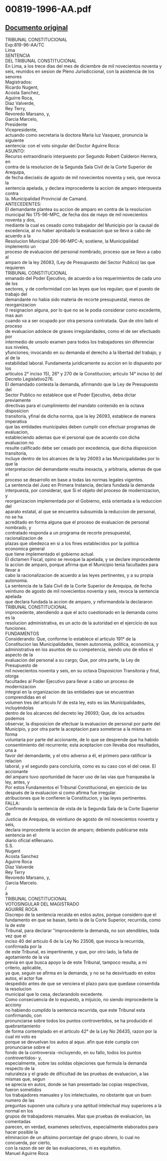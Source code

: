 
00819-1996-AA.pdf
=================
  
[Documento original](https://tc.gob.pe/jurisprudencia/1997/00819-1996-AA.pdf)  
---  
TRIBUNAL CONSTITUCIONAL  
Exp:819-96-AA/TC  
Lima  
SENTENCIA  
DEL TRIBUNAL CONSTITUCIONAL  
En Lima, a los trece dias del mes de diciembre de mil novecientos noventa y  
seis, reunidos en sesion de Pleno Jurisdiccional, con la asistencia de los senores  
Magistrados:  
Ricardo Nugent,  
Acosta Sanchez,  
Aguirre Roca,  
Diaz Valverde,  
Rey Terry,  
Revoredo Marsano, y,  
Garcia Marcelo,  
Presidente  
Vicepresidente,  
actuando como secretaria la doctora Maria luz Vasquez, pronuncia la siguiente  
sentencia: con el voto singular del Doctor Aguirre Roca:  
ASUNTO:  
Recurso extraordinario interpuesto por Segundo Robert Calderon Herrera, en  
contra de la resolucion de la Segunda Sala Civil de la Corte Superior de Arequipa,  
de fecha dieciséis de agosto de mil novecientos noventa y seis, que revoca la  
sentencia apelada, y declara improcedente la accion de amparo interpuesta contra  
la. Municipalidad Provincial de Camand.  
ANTECEDENTES:  
El demandante plantea su accion de amparo en contra de la resolucion  
municipal No 175-96-MPC, de fecha dos de mayo de mil novecientos noventa y dos,  
mediante la cual es cesado como trabajador del Municipio por la causal de  
excedencia, al no haber aprobado la evaluacion que se llevo a cabo de acuerdo a la  
Resolucion Municipal 206-96-MPC-A; sostiene, la Municipalidad implemento un  
proceso de evaluacion del personal nombrado, proceso que se llevo a cabo al  
amparo de la ley 26083, (Ley de Presupuesto del Sector Publico) las que requieren  
TRIBUNAL CONSTITUCIONAL  
emanado del Poder Ejecutivo, de acuerdo a los requerimientos de cada uno de los  
sectores, y de conformidad con las leyes que los regulan; que el puesto de trabajo del  
demandante no habia sido materia de recorte presupuestal, menos de reorganizacion  
0 resignacion alguna, por lo que no se le podia considerar como excedente, mas aun  
cuando va a ser ocupado por otra persona contratada. Que de otro lado el proceso  
de evaluacion adolece de graves irregularidades, como el de ser efectuado por  
intermedio de unsolo examen para todos los trabajadores sin diferenciar sus niveles,  
yfunciones; invocando en su demanda el derecho a la libertad del trabajo, y al de la  
estabilidad laboral. Fundamenta juridicamente su accion en lo dispuesto por los  
articulos 2° inciso 15), 26° y 270 de la Constitucion; articulo 14° inciso b) del  
Decreto Legislativo276.  
El demandado contesta la demanda, afirmando que la Ley de Presupuesto del  
Sector Publico no establece que el Poder Ejecutivo, deba dictar previamente  
directivas para el cumplimiento del mandato contenido en la octava disposicion  
transitoria, yfinal de dicha norma, que la ley 26093, establece de manera imperativa  
que las entidades municipales deben cumplir con efectuar programas de evaluacion,  
estableciendo ademas que el personal que de acuerdo con dicha evaluacion no  
resulte calificado debe ser cesado por excedencia, que dicha disposicion transitoria,  
incluye dentro de los alcances de la ley 26093 a las Municipalidades por lo que la  
interpretacion del demandante resulta inexacta, y arbitraria, ademas de que el  
proceso se desarrollo en base a todas las normas legales vigentes.  
La sentencia del Juez en Primera Instancia, declara fundada la demanda  
interpuesta, por considerar, que Si el objeto del proceso de modernizacion, y  
reorganizacion implementada por el Gobierno, està orientada a la reduccion del  
aparato estatal, al que se encuentra subsumida la reduccion de personal, no se ha  
acreditado en forma alguna que el proceso de evaluacion de personal nombrado, y  
contratado responda a un programa de recorte presupuestal, racionalizacion de  
plazas que obedezca en si a los fines establecidos por la politica economica general  
que tiene implementado el gobierno actual.  
El dictamen Fiscal, opino se revoque la apelada, y se declare improcedente  
la accion de amparo, porque afirma que el Municipio tenia facultades para llevar a  
cabo la racionalizacion de acuerdo a las leyes pertinentes, y a su propia autonomia.  
La sentencia de la Sala Civil de la Corte Superior de Arequipa, de fecha  
veintiuno de agosto de mil novecientos noventa y seis, revoca la sentencia apelada  
que declara fundada la accion de amparo, y reformandola la declararon  
TRIBUNAL CONSTITUCIONAL  
improcedente, atendiendo a que el acto cuestionado en la demanda como es la  
resolucion administrativa, es un acto de la autoridad en el ejercicio de sus funciones.  
FUNDAMENTOS  
Considerando: Que, conforme lo establece el articulo 191° de la  
Constitucion las Municipalidades, tienen autonomia, politica, economica, y  
administrativa en los asuntos de su competencia, siendo uno de ellos el aspecto de la  
evaluacion del personal a su cargo; Que, por otra parte, la Ley de Presupuesto de  
mil novecientos noventa y seis, en su octava Disposicion Transitoria y final, otorga  
facultades al Poder Ejecutivo para llevar a cabo un proceso de modernizacion  
integral en la organizacion de las entidades que se encuentran comprendidas en el  
volumen tres del articulo IV de esta ley, esto es las Municipalidades, incluyéndolas  
dentro de los alcances del decreto ley 26093; Que, de los actuados podemos  
observar, la disposicion de efectuar la evaluacion de personal por parte del  
Municipio, y por otra parte la aceptacion para someterse a la misma en forma  
voluntaria por parte del accionante, de lo que se desprende que ha habido  
consentimiento del recurrente; esta aceptacion con llevaba dos resultados, una a  
favor del demandante, y el otro adverso a él, el primero para ratificar la relacion  
laboral, y el segundo para concluirla, como es su caso con el del cese. El accionante  
del amparo tuvo oportunidad de hacer uso de las vias que franqueaba la ley, antes, y  
Por estos Fundamentos el Tribunal Constitucional, en ejercicio de las  
después de la evaluacion si como afirma fue irregular.  
atribuciones que le confieren la Constitucion, y las leyes pertinentes.  
FALLA:  
Confirmando la sentencia de vista de la Segunda Sala de la Corte Superior de  
Justicia de Arequipa, de veintiuno de agosto de mil novecientos noventa y seis,  
declara improcedente la accion de amparo; debiendo publicarse esta sentencia en el  
diario oficial etReruano.  
S.S.  
Nugent  
Acosta Sanchez  
Aguirre Roca  
Diaz Valverde  
Rey Terry  
Revoredo Marsano, y,  
Garcia Marcelo.  
/  
à  
TRIBUNAL CONSTITUCIONAL  
VOTOSINGULAR DEL MAGISTRADO  
AGUIRRE ROCA  
Discrepo de la sentencia recaida en estos autos, porque considero que el  
fundamento en que se basan, tanto la de la Corte Superior, recurrida, como la de este  
Tribunal, para declarar "improcedente la demanda, no son atendibles, toda vez que el  
inciso 40 del articulo 6 de la Ley No 23506, que invoca la recurrida, confirmada por la  
de este Tribunal, es impertinente, y que, por otro lado, la falta de agotamiento de la via  
previa en que busca apoyo la de este Tribunal, tampoco resulta, a mi criterio, aplicable,  
ya que, seguin se afirma en la demanda, y no se ha desvirtuado en estos autos, el actor fue  
despedido antes de que se venciera el plazo para que quedase consentida la resolucion  
municipal que lo cesa, declarandolo excedente.  
Como consecuencia de lo expuesto, a mijuicio, no siendo improcedente la acciony  
no habiendo cumplido la sentencia recurrida, que este Tribunal esta confirmando, con  
pronunciarse sobre todos los puntos controvertidos, se ha producido el quebrantamiento  
de forma contemplado en el articulo 42° de la Ley No 26435, razon por la cual mi voto es  
porque se devuelvan los autos al aquo. afin que éste cumpla con pronunciarse sobre el  
fondo de la controversia -incluyendo, en su fallo, todos los puntos controvertidos- y,  
especialmente, sobre las solidas objeciones que formula la demanda respecto de la  
naturaleza y el grado de dificultad de las pruebas de evaluacion, a las mismas que, segun  
se aprecia en autos, donde se han presentado las copias respectivas, fueron sometidos  
los trabajadores manuales y los intelectuales, no obstante que un buen numero de las  
preguntas suponen una cultura y una aptitud intelectual muy superiores a la normal en los  
grupos de trabajadores manuales. Mas que pruebas de evaluacion, las comentadas  
parecen, en verdad, examenes selectivos, especialmente elaborados para hacer posible la  
eliminacion de un altisimo porcentaje del grupo obrero, lo cual no concuerda, por cierto,  
con la razon de ser de las evaluaciones, ni es equitativo.  
Manuel Aguirre Roca